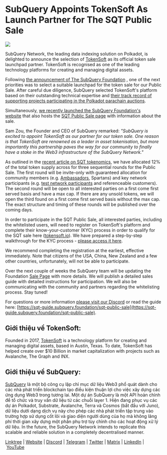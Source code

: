 # SubQuery Appoints TokenSoft As Launch Partner for The SQT Public Sale

![](https://miro.medium.com/max/1400/0*xDmQKP6rTqTXVpx6)

SubQuery Network, the leading data indexing solution on Polkadot, is delighted to announce the selection of [TokenSoft](https://www.tokensoft.io/) as its official token sale launchpad partner. TokenSoft is recognised as one of the leading technology platforms for creating and managing digital assets.

Following [the announcement of The SubQuery Foundation](./20220617-foundation-launch.md) , one of the next priorities was to select a suitable launchpad for the token sale for our Public Sale. After careful due diligence, SubQuery selected TokenSoft's platform based on their outstanding technical expertise and [their track record of supporting projects participating in the Polkadot parachain auctions](https://blog.tokensoft.io/tokensoft-announces-support-for-polkadot-parachains-fbb0bf317125?gi=20d3d7c28f52).

Simultaneously, [we recently launched the SubQuery Foundation's website](https://subquery.foundation/) that also hosts the [SQT Public Sale page](https://www.subquery.foundation/publicsale) with information about the sale.

Sam Zou, the Founder and CEO of SubQuery remarked: *"SubQuery is excited to appoint TokenSoft as our partner for our token sale. One reason is that TokenSoft are renowned as a leader in asset tokenisation, but more importantly this partnership paves the way for our community to finally have a stake in the Web3 infrastructure of the SubQuery Network."*

As outlined in the [recent article on SQT tokenomics](./20211220-tokenomics.md), we have allocated 12% of the total token supply across for three sequential rounds for the Public Sale. The first round will be invite-only with guaranteed allocation for community members (e.g. [Ambassadors](./20210713-Introducing-the-SubQuery-Ambassador-Program.md), Spartans) and key network participants (e.g. [test network participants](./20211202-indexer-invitation.md) and referenceable customers). The second round will be open to all interested parties on a first come first served basis and have a max cap. If there are any unsold tokens, we will open the third found on a first come first served basis without the max cap. The exact structure and timing of these rounds will be published over the coming days.

In order to participate in the SQT Public Sale, all interested parties, including the whitelisted users, will need to register on TokenSoft's platform and complete their know-your-customer (KYC) process in order to qualify for the SQT sale here ([tokensoft.io](https://community.tokensoft.io/)). We have prepared a step-by-step walkthrough for the KYC process - [please access it here](https://sqt-guide.subquery.foundation/sqt-public-sale/).

We recommend completing the registration at the earliest, effective immediately. Note that citizens of the USA, China, New Zealand and a few other countries, unfortunately, will not be able to participate.

Over the next couple of weeks the SubQuery team will be updating the Foundation [Sale Page](https://www.subquery.foundation/publicsale) with more details. We will publish a detailed sales guide with detailed instructions for participation. We will also be communicating with the community and partners regarding the whitelisting process. Stay tuned!

For questions or more information [please visit our Discord](https://discord.com/invite/SubQuery) or read the guide here: [https://sqt-guide.subquery.foundation/sqt-public-sale](https://sqt-guide.subquery.foundation/sqt-public-sale).

## Giới thiệu về TokenSoft:

Founded in 2017, [TokenSoft](https://tokensoft.io/) is a technology platform for creating and managing digital assets, based in Austin, Texas. To date, TokenSoft has helped create over $10 Billion in market capitalization with projects such as Avalanche, The Graph and INX.

## Giới thiệu về SubQuery:

[SubQuery](https://subquery.network/) là một bộ công cụ lập chỉ mục dữ liệu Web3 phổ quát dành cho các nhà phát triển blockchain tạo điều kiện thuận lợi cho việc xây dựng các ứng dụng Web3 trong tương lai. Một dự án SubQuery là một API hoàn chỉnh để tổ chức và truy vấn dữ liệu từ các chuỗi layer 1. Hiện đang phục vụ các dự án Polkadot, Substrate, Avalanche, Terra và Cosmos (bắt đầu với Juno), dữ liệu dưới dạng dịch vụ này cho phép các nhà phát triển tập trung vào trường hợp sử dụng cốt lõi và giao diện người dùng của họ mà không lãng phí thời gian xây dựng một phần phụ trợ tùy chỉnh cho các hoạt động xử lý dữ liệu. In the future, the SubQuery Network intends to replicate this scalable and reliable solution in a completely decentralised manner.

​​[Linktree](https://linktr.ee/subquerynetwork) | [Website](https://subquery.network/) | [Discord](https://discord.com/invite/78zg8aBSMG) | [Telegram](https://t.me/subquerynetwork) | [Twitter](https://twitter.com/subquerynetwork) | [Matrix](https://matrix.to/#/#subquery:matrix.org) | [LinkedIn](https://www.linkedin.com/company/subquery) | [YouTube](https://www.youtube.com/channel/UCi1a6NUUjegcLHDFLr7CqLw)
